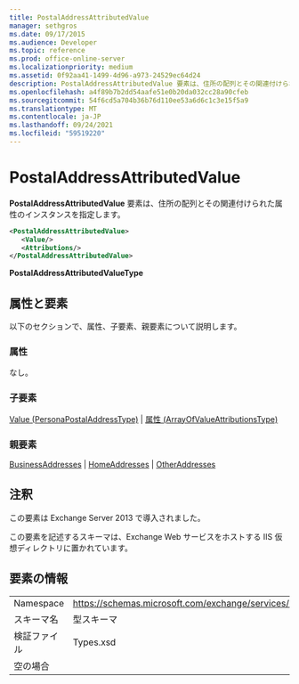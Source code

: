 ```yaml
---
title: PostalAddressAttributedValue
manager: sethgros
ms.date: 09/17/2015
ms.audience: Developer
ms.topic: reference
ms.prod: office-online-server
ms.localizationpriority: medium
ms.assetid: 0f92aa41-1499-4d96-a973-24529ec64d24
description: PostalAddressAttributedValue 要素は、住所の配列とその関連付けられた属性のインスタンスを指定します。
ms.openlocfilehash: a4f89b7b2dd54aafe51e0b20da032cc28a90cfeb
ms.sourcegitcommit: 54f6cd5a704b36b76d110ee53a6d6c1c3e15f5a9
ms.translationtype: MT
ms.contentlocale: ja-JP
ms.lasthandoff: 09/24/2021
ms.locfileid: "59519220"
---
```

# <a name="postaladdressattributedvalue"></a>PostalAddressAttributedValue

**PostalAddressAttributedValue** 要素は、住所の配列とその関連付けられた属性のインスタンスを指定します。 
  
```XML
<PostalAddressAttributedValue>
   <Value/>
   <Attributions/>
</PostalAddressAttributedValue>
```

 **PostalAddressAttributedValueType**
## <a name="attributes-and-elements"></a>属性と要素

以下のセクションで、属性、子要素、親要素について説明します。
  
### <a name="attributes"></a>属性

なし。
  
### <a name="child-elements"></a>子要素

[Value (PersonaPostalAddressType)](value-personapostaladdresstype.md)  | [属性 (ArrayOfValueAttributionsType)](attributions-arrayofvalueattributionstype.md)
  
### <a name="parent-elements"></a>親要素

[BusinessAddresses](businessaddresses.md)  | [HomeAddresses](homeaddresses.md)  | [OtherAddresses](otheraddresses.md)
  
## <a name="remarks"></a>注釈

この要素は Exchange Server 2013 で導入されました。
  
この要素を記述するスキーマは、Exchange Web サービスをホストする IIS 仮想ディレクトリに置かれています。
  
## <a name="element-information"></a>要素の情報

|||
|:-----|:-----|
|Namespace  <br/> |https://schemas.microsoft.com/exchange/services/2006/types  <br/> |
|スキーマ名  <br/> |型スキーマ  <br/> |
|検証ファイル  <br/> |Types.xsd  <br/> |
|空の場合  <br/> ||
   

